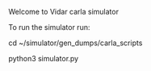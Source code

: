 Welcome to Vidar carla simulator

To run the simulator run:

cd ~/simulator/gen_dumps/carla_scripts

python3 simulator.py